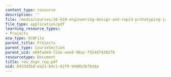 ```yaml
---
content_type: resource
description: ''
file: /media/courses/16-810-engineering-design-and-rapid-prototyping-january-iap-2005/6433436dea2164c162f99406b3bfb16a_rev_dsgn_req.pdf
file_type: application/pdf
learning_resource_types:
- Projects
ocw_type: OCWFile
parent_title: Projects
parent_type: CourseSection
parent_uid: e89fade9-721e-eee0-98ac-f554d7439279
resourcetype: Document
title: rev_dsgn_req.pdf
uid: 6433436d-ea21-64c1-62f9-9406b3bfb16a
---
```

